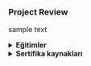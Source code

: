 ### Project Review 
sample text

<details>
<summary><b>Eğitimler</b></summary>  
<details>
 <summary><b>Ücretli eğitimler</b></summary>
 Eğitim sitesi 1 
 <a href="https://site1.com" rel="nofollow">https://site1.com</a>
 <br>
 Eğitim sitesi 2
 <a href="https://site2.com"
 rel="nofollow">https://site2.com</a>
 </details>

 <details>
 <summary><b>Ücretsiz eğitimler</b></summary>
 Eğitim sitesi 1 
 <a href="https://freesite1.com" rel="nofollow">https://site1.com</a>
 <br>
 Eğitim sitesi 2
 <a href="https://freesite2.com"
 rel="nofollow">https://site2.com</a>
 </details>
 </details>

<details>
<summary><b>Sertifika kaynakları</b></summary>

Kaynak sitesi 1
<a href="https://certsite1.com 
rel="nofollow">https://certsite1.com</a>

Kaynak sitesi 2
<a href="https://certsite2.com 
rel="nofollow">https://certsite2.com</a>
</details>
